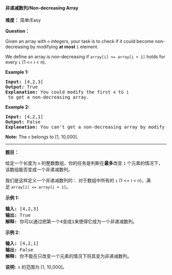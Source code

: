 #### 非递减数列/Non-decreasing Array
**难度：** 简单/Easy

**Question：** 

<p>
Given an array with <code>n</code> integers, your task is to check if it could become non-decreasing by modifying <b>at most</b> <code>1</code> element.
</p>

<p>
We define an array is non-decreasing if <code>array[i] <= array[i + 1]</code> holds for every <code>i</code> (1 <= i < n).
</p>

<p><b>Example 1:</b><br />
<pre>
<b>Input:</b> [4,2,3]
<b>Output:</b> True
<b>Explanation:</b> You could modify the first <code>4</code> to <code>1</code> to get a non-decreasing array.
</pre>
</p>

<p><b>Example 2:</b><br />
<pre>
<b>Input:</b> [4,2,1]
<b>Output:</b> False
<b>Explanation:</b> You can't get a non-decreasing array by modify at most one element.
</pre>
</p>

<p><b>Note:</b>
The <code>n</code> belongs to [1, 10,000].
</p>

------

**题目：** 
<p>给定一个长度为&nbsp;<code>n</code>&nbsp;的整数数组，你的任务是判断在<strong>最多</strong>改变&nbsp;<code>1</code> 个元素的情况下，该数组能否变成一个非递减数列。</p>

<p>我们是这样定义一个非递减数列的：&nbsp;对于数组中所有的&nbsp;<code>i</code> (1 &lt;= i &lt; n)，满足&nbsp;<code>array[i] &lt;= array[i + 1]</code>。</p>

<p><strong>示例 1:</strong></p>

<pre>
<strong>输入:</strong> [4,2,3]
<strong>输出:</strong> True
<strong>解释:</strong> 你可以通过把第一个4变成1来使得它成为一个非递减数列。
</pre>

<p><strong>示例 2:</strong></p>

<pre>
<strong>输入:</strong> [4,2,1]
<strong>输出:</strong> False
<strong>解释:</strong> 你不能在只改变一个元素的情况下将其变为非递减数列。
</pre>

<p><strong>说明:&nbsp;&nbsp;</strong><code>n</code> 的范围为 [1, 10,000]。</p>

